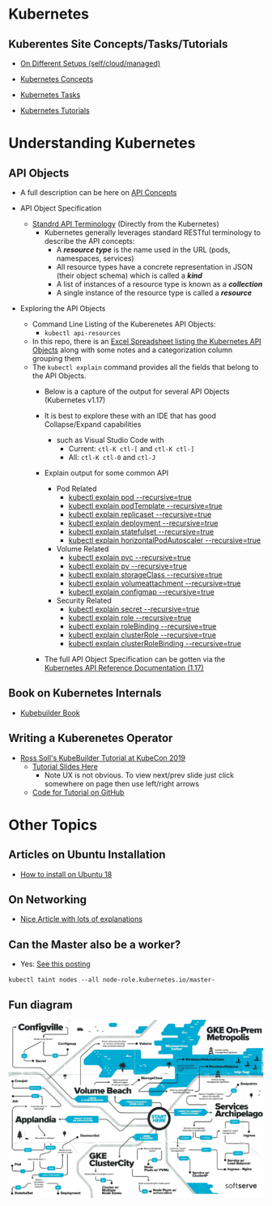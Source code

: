 # Kubernetes

## Kuberentes Site Concepts/Tasks/Tutorials

* [On Different Setups (self/cloud/managed)](https://kubernetes.io/docs/setup/)

* [Kubernetes Concepts](https://kubernetes.io/docs/concepts/)

* [Kubernetes Tasks](https://kubernetes.io/docs/tasks/)

* [Kubernetes Tutorials](https://kubernetes.io/docs/tutorials/)

# Understanding Kubernetes 

## API Objects 

* A full description can be here on [API Concepts](ttps://kubernetes.io/docs/reference/using-api/api-concepts/)


* API Object Specification
    *  [Standrd API Terminology](https://kubernetes.io/docs/reference/using-api/api-concepts/#standard-api-terminology) (Directly from the Kubernetes)
        * Kubernetes generally leverages standard RESTful terminology to describe the API concepts:
            * A ___resource type___ is the name used in the URL (pods, namespaces, services)
            * All resource types have a concrete representation in JSON (their object schema) which is called a ___kind___
            * A list of instances of a resource type is known as a ___collection___
            * A single instance of the resource type is called a ___resource___

* Exploring the API Objects
    * Command Line Listing of the Kuberenetes API Objects:
        * ```kubectl api-resources```
    * In this repo, there is an [Excel Spreadsheet listing the Kubernetes API Objects](Kubernetes-API-Objects.xlsx) along with some notes and a categorization column grouping them
    * The ```kubectl explain``` command provides all the fields that belong to the API Objects.  
        * Below is a capture of the output for several API Objects (Kubernetes v1.17)

        * It is best to explore these with an IDE  that has good Collapse/Expand capabilities 
            * such as Visual Studio Code with  
                * Current: ```ctl-K ctl-[``` and ```ctl-K ctl-]```
                * All: ```ctl-K ctl-0``` and ```ctl-J```
    
                
        * Explain output for some common API
            * Pod Related
                * [kubectl explain pod --recursive=true](pod.api)
                * [kubectl explain podTemplate --recursive=true](podTemplate.api)
                * [kubectl explain replicaset --recursive=true](replicaset.api)
                * [kubectl explain deployment --recursive=true](deployment.api)
                * [kubectl explain statefulset --recursive=true](statefulset.api)
                * [kubectl explain horizontalPodAutoscaler --recursive=true](horizontalPodAutoscaler.api)
            * Volume Related
                * [kubectl explain pvc --recursive=true](pvc.api)
                * [kubectl explain pv --recursive=true](pv.api)
                * [kubectl explain storageClass --recursive=true](storageClass.api)
                * [kubectl explain volumeattachment --recursive=true](volumeattachment.api)
                * [kubectl explain configmap --recursive=true](configmap.api)
            * Security Related
               * [kubectl explain secret --recursive=true](secret.api)
               * [kubectl explain role --recursive=true](role.api)
               * [kubectl explain roleBinding --recursive=true](roleBinding.api)
               * [kubectl explain clusterRole --recursive=true](clusterRole.api)
               * [kubectl explain clusterRoleBinding --recursive=true](clusterRoleBinding.api)
               

        * The full API Object Specification can be gotten via the [Kubernetes API Reference Documentation (1.17)](https://kubernetes.io/docs/reference/generated/kubernetes-api/v1.17/)

## Book on Kubernetes Internals 

* [Kubebuilder Book](https://kubebuilder.io/)

## Writing a Kuberenetes Operator
* [Ross Soll's KubeBuilder Tutorial at KubeCon 2019](https://youtu.be/KBTXBUVNF2I?list=PLj6h78yzYM2NDs-iu8WU5fMxINxHXlien)
    * [Tutorial Slides Here](https://pres.metamagical.dev/kubecon-us-2019/)
        * Note UX is not obvious. To view next/prev slide just click somewhere on page then use left/right arrows
    * [Code for Tutorial on GitHub](https://github.com/DirectXMan12/kubebuilder-workshops/tree/kubecon-us-2019)

# Other Topics

## Articles on Ubuntu Installation

*  [How to install on Ubuntu 18](https://geekflare.com/install-kubernetes-on-ubuntu/)

## On Networking

* [Nice Article with lots of explanations](https://rancher.com/blog/2019/2019-03-21-comparing-kubernetes-cni-providers-flannel-calico-canal-and-weave/)

## Can the Master also be a worker?
* Yes: [See this posting](https://stackoverflow.com/questions/43147941/allow-scheduling-of-pods-on-kubernetes-master)
```
kubectl taint nodes --all node-role.kubernetes.io/master-
```

## Fun diagram

![SoftServe Kubernetes](Kubernetes-Softserve.jpg "Cloning a VM")
